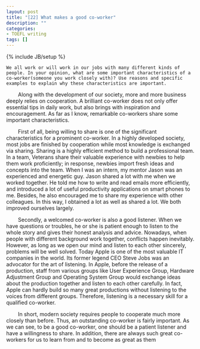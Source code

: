 ```yaml
---
layout: post
title: "[22] What makes a good co-worker"
description: ""
categories: 
- TOEFL writing
tags: []
---
```

{% include JB/setup %}

	We all work or will work in our jobs with many different kinds of people. In your opinion, what are some important characteristics of a co-worker(someone you work closely with)? Use reasons and specific examples to explain why these characteristics are important.
	
&nbsp;&nbsp;&nbsp;&nbsp;&nbsp;&nbsp;&nbsp;Along with the development of our society, more and more business deeply relies on cooperation. A brilliant co-worker does not only offer essential tips in daily work, but also brings with inspiration and encouragement. As far as I know, remarkable co-workers share some important characteristics.

&nbsp;&nbsp;&nbsp;&nbsp;&nbsp;&nbsp;&nbsp;First of all, being willing to share is one of the significant characteristics for a prominent co-worker. In a highly developed society, most jobs are finished by cooperation while most knowledge is exchanged via sharing. Sharing is a highly efficient method to build a professional team. In a team, Veterans share their valuable experience with newbies to help them work proficiently; in response, newbies import fresh ideas and concepts into the team. When I was an intern, my mentor Jason was an experienced and energetic guy. Jason shared a lot with me when we worked together. He told me how to write and read emails more efficiently, and introduced a lot of useful productivity applications on smart phones to me. Besides, he also encouraged me to share my experience with other colleagues. In this way, I obtained a lot as well as shared a lot. We both improved ourselves largely.

&nbsp;&nbsp;&nbsp;&nbsp;&nbsp;&nbsp;&nbsp;Secondly, a welcomed co-worker is also a good listener. When we have questions or troubles, he or she is patient enough to listen to the whole story and gives their honest analysis and advice. Nowadays, when people with different background work together, conflicts happen inevitably. However, as long as we open our mind and listen to each other sincerely, problems will be well solved. Today Apple is one of the most valuable IT companies in the world. Its former legend CEO Steve Jobs was an advocator for the art of listening. In Apple, before the release of a production, staff from various groups like User Experience Group, Hardware Adjustment Group and Operating System Group would exchange ideas about the production together and listen to each other carefully. In fact, Apple can hardly build so many great productions without listening to the voices from different groups. Therefore, listening is a necessary skill for a qualified co-worker.

&nbsp;&nbsp;&nbsp;&nbsp;&nbsp;&nbsp;&nbsp;In short, modern society requires people to cooperate much more closely than before. Thus, an outstanding co-worker is fairly important. As we can see, to be a good co-worker, one should be a patient listener and have a willingness to share. In addition, there are always such great co-workers for us to learn from and to become as great as them
